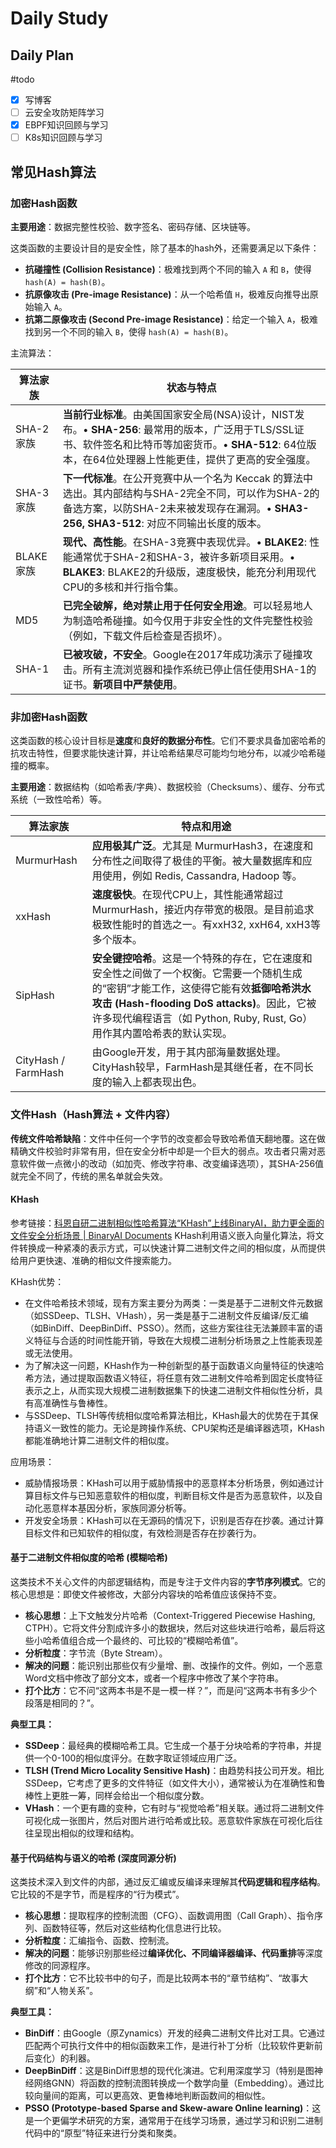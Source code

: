 # Daily Study
## Daily Plan
#todo
- [x] 写博客
- [ ] 云安全攻防矩阵学习
- [x] EBPF知识回顾与学习
- [ ] K8s知识回顾与学习
## 常见Hash算法
### 加密Hash函数
**主要用途**：数据完整性校验、数字签名、密码存储、区块链等。

这类函数的主要设计目的是安全性，除了基本的hash外，还需要满足以下条件：
- **抗碰撞性 (Collision Resistance)**：极难找到两个不同的输入 `A` 和 `B`，使得 `hash(A) = hash(B)`。
- **抗原像攻击 (Pre-image Resistance)**：从一个哈希值 `H`，极难反向推导出原始输入 `A`。
- **抗第二原像攻击 (Second Pre-image Resistance)**：给定一个输入 `A`，极难找到另一个不同的输入 `B`，使得 `hash(A) = hash(B)`。

主流算法：

| 算法家族     | 状态与特点                                                                                                                             |
| -------- | --------------------------------------------------------------------------------------------------------------------------------- |
| SHA-2 家族 | **当前行业标准**。由美国国家安全局(NSA)设计，NIST发布。• **SHA-256**: 最常用的版本，广泛用于TLS/SSL证书、软件签名和比特币等加密货币。• **SHA-512**: 64位版本，在64位处理器上性能更佳，提供了更高的安全强度。 |
| SHA-3 家族 | **下一代标准**。在公开竞赛中从一个名为 Keccak 的算法中选出。其内部结构与SHA-2完全不同，可以作为SHA-2的备选方案，以防SHA-2未来被发现存在漏洞。• **SHA3-256, SHA3-512**: 对应不同输出长度的版本。        |
| BLAKE 家族 | **现代、高性能**。在SHA-3竞赛中表现优异。• **BLAKE2**: 性能通常优于SHA-2和SHA-3，被许多新项目采用。• **BLAKE3**: BLAKE2的升级版，速度极快，能充分利用现代CPU的多核和并行指令集。              |
| MD5      | **已完全破解，绝对禁止用于任何安全用途**。可以轻易地人为制造哈希碰撞。如今仅用于非安全性的文件完整性校验（例如，下载文件后检查是否损坏）。                                                           |
| SHA-1    | **已被攻破，不安全**。Google在2017年成功演示了碰撞攻击。所有主流浏览器和操作系统已停止信任使用SHA-1的证书。**新项目中严禁使用**。                                                      |



### 非加密Hash函数
这类函数的核心设计目标是**速度**和**良好的数据分布性**。它们不要求具备加密哈希的抗攻击特性，但要求能快速计算，并让哈希结果尽可能均匀地分布，以减少哈希碰撞的概率。

**主要用途**：数据结构（如哈希表/字典）、数据校验（Checksums）、缓存、分布式系统（一致性哈希）等。


| 算法家族                | 特点和用途                                                                                                                                                          |
| ------------------- | -------------------------------------------------------------------------------------------------------------------------------------------------------------- |
| MurmurHash          | **应用极其广泛**。尤其是 MurmurHash3，在速度和分布性之间取得了极佳的平衡。被大量数据库和应用使用，例如 Redis, Cassandra, Hadoop 等。                                                                        |
| xxHash              | **速度极快**。在现代CPU上，其性能通常超过MurmurHash，接近内存带宽的极限。是目前追求极致性能时的首选之一。有xxH32, xxH64, xxH3等多个版本。                                                                         |
| SipHash             | **安全键控哈希**。这是一个特殊的存在，它在速度和安全性之间做了一个权衡。它需要一个随机生成的“密钥”才能工作，这使得它能有效**抵御哈希洪水攻击 (Hash-flooding DoS attacks)**。因此，它被许多现代编程语言（如 Python, Ruby, Rust, Go）用作其内置哈希表的默认实现。 |
| CityHash / FarmHash | 由Google开发，用于其内部海量数据处理。CityHash较早，FarmHash是其继任者，在不同长度的输入上都表现出色。                                                                                                 |

### 文件Hash（Hash算法 + 文件内容）
**传统文件哈希缺陷**：文件中任何一个字节的改变都会导致哈希值天翻地覆。这在做精确文件校验时非常有用，但在安全分析中却是一个巨大的弱点。攻击者只需对恶意软件做一点微小的改动（如加壳、修改字符串、改变编译选项），其SHA-256值就完全不同了，传统的黑名单就会失效。

#### KHash
参考链接：[科恩自研二进制相似性哈希算法“KHash”上线BinaryAI，助力更全面的文件安全分析场景 | BinaryAI Documents](https://www.binaryai.cn/doc/zh/releasenotes/20240509)
KHash利用语义嵌入向量化算法，将文件转换成一种紧凑的表示方式，可以快速计算二进制文件之间的相似度，从而提供给用户更快速、准确的相似文件搜索能力。

KHash优势：
- 在文件哈希技术领域，现有方案主要分为两类：一类是基于二进制文件元数据（如SSDeep、TLSH、VHash），另一类是基于二进制文件反编译/反汇编（如BinDiff、DeepBinDiff、PSSO）。然而，这些方案往往无法兼顾丰富的语义特征与合适的时间性能开销，导致在大规模二进制分析场景之上性能表现差或无法使用。
- 为了解决这一问题，KHash作为一种创新型的基于函数语义向量特征的快速哈希方法，通过提取函数语义特征，将任意有效二进制文件哈希到固定长度特征表示之上，从而实现大规模二进制数据集下的快速二进制文件相似性分析，具有高准确性与鲁棒性。
- 与SSDeep、TLSH等传统相似度哈希算法相比，KHash最大的优势在于其保持语义一致性的能力。无论是跨操作系统、CPU架构还是编译器选项，KHash都能准确地计算二进制文件的相似度。

应用场景：
- 威胁情报场景：KHash可以用于威胁情报中的恶意样本分析场景，例如通过计算目标文件与已知恶意软件的相似度，判断目标文件是否为恶意软件，以及自动化恶意样本基因分析，家族同源分析等。
- 开发安全场景：KHash可以在无源码的情况下，识别是否存在抄袭。通过计算目标文件和已知软件的相似度，有效检测是否存在抄袭行为。
#### 基于二进制文件相似度的哈希 (模糊哈希)
这类技术不关心文件的内部逻辑结构，而是专注于文件内容的**字节序列模式**。它的核心思想是：即使文件被修改，大部分内容块的哈希值应该保持不变。
- **核心思想**：上下文触发分片哈希（Context-Triggered Piecewise Hashing, CTPH）。它将文件分割成许多小的数据块，然后对这些块进行哈希，最后将这些小哈希值组合成一个最终的、可比较的“模糊哈希值”。
- **分析粒度**：字节流（Byte Stream）。
- **解决的问题**：能识别出那些仅有少量增、删、改操作的文件。例如，一个恶意Word文档中修改了部分文本，或者一个程序中修改了某个字符串。
- **打个比方**：它不问“这两本书是不是一模一样？”，而是问“这两本书有多少个段落是相同的？”。

 **典型工具：**
- **SSDeep**：最经典的模糊哈希工具。它生成一个基于分块哈希的字符串，并提供一个0-100的相似度评分。在数字取证领域应用广泛。
- **TLSH (Trend Micro Locality Sensitive Hash)**：由趋势科技公司开发。相比SSDeep，它考虑了更多的文件特征（如文件大小），通常被认为在准确性和鲁棒性上更胜一筹，同样会给出一个相似度分数。
- **VHash**：一个更有趣的变种，它有时与“视觉哈希”相关联。通过将二进制文件可视化成一张图片，然后对图片进行哈希或比较。恶意软件家族在可视化后往往呈现出相似的纹理和结构。

#### 基于代码结构与语义的哈希 (深度同源分析) 
这类技术深入到文件的内部，通过反汇编或反编译来理解其**代码逻辑和程序结构**。它比较的不是字节，而是程序的“行为模式”。

- **核心思想**：提取程序的控制流图（CFG）、函数调用图（Call Graph）、指令序列、函数特征等，然后对这些结构化信息进行比较。
- **分析粒度**：汇编指令、函数、控制流。
- **解决的问题**：能够识别那些经过**编译优化、不同编译器编译、代码重排**等深度修改的同源程序。
- **打个比方**：它不比较书中的句子，而是比较两本书的“章节结构”、“故事大纲”和“人物关系”。

**典型工具：**

- **BinDiff**：由Google（原Zynamics）开发的经典二进制文件比对工具。它通过匹配两个可执行文件中的相似函数来工作，是进行补丁分析（比较软件更新前后变化）的利器。
- **DeepBinDiff**：这是BinDiff思想的现代化演进。它利用深度学习（特别是图神经网络GNN）将函数的控制流图转换成一个数学向量（Embedding）。通过比较向量间的距离，可以更高效、更鲁棒地判断函数间的相似性。
- **PSSO (Prototype-based Sparse and Skew-aware Online learning)**：这是一个更偏学术研究的方案，通常用于在线学习场景，通过学习和识别二进制代码中的“原型”特征来进行分类和聚类。